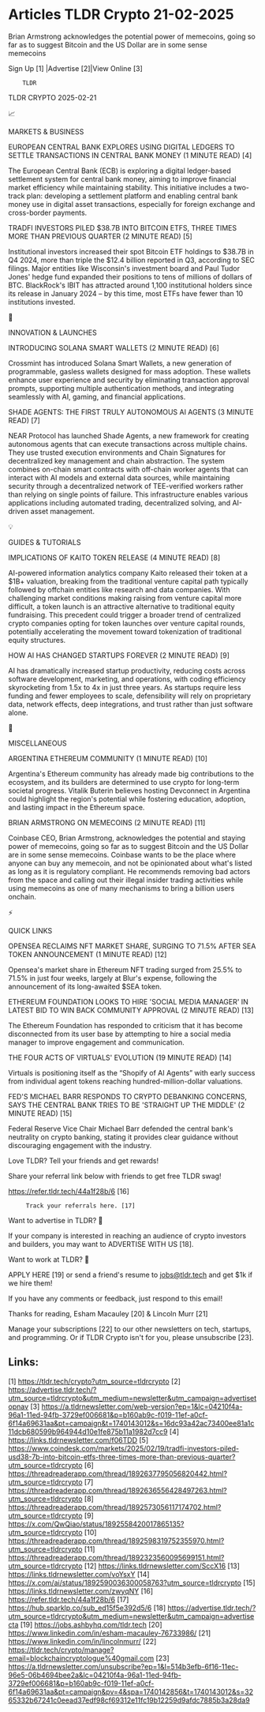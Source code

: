 # Articles TLDR Crypto 21-02-2025

Brian Armstrong acknowledges the potential power of memecoins, going
so far as to suggest Bitcoin and the US Dollar are in some sense
memecoins ‌ ‌ ‌ ‌ ‌ ‌ ‌ ‌ ‌ ‌ ‌ ‌ ‌ ‌ ‌ ‌ ‌ ‌ ‌ ‌ ‌ ‌ ‌ ‌ ‌ ‌  ‌ ‌ ‌ ‌ ‌ ‌ ‌ ‌ ‌ ‌ ‌ ‌ ‌ ‌ ‌ ‌ ‌ ‌ ‌ ‌ ‌ ‌ ‌ ‌ ‌ ‌ 


 Sign Up [1] |Advertise [2]|View Online [3] 

		TLDR 

TLDR CRYPTO 2025-02-21

📈 

MARKETS & BUSINESS

 EUROPEAN CENTRAL BANK EXPLORES USING DIGITAL LEDGERS TO SETTLE
TRANSACTIONS IN CENTRAL BANK MONEY (1 MINUTE READ) [4] 

 The European Central Bank (ECB) is exploring a digital ledger-based
settlement system for central bank money, aiming to improve financial
market efficiency while maintaining stability. This initiative
includes a two-track plan: developing a settlement platform and
enabling central bank money use in digital asset transactions,
especially for foreign exchange and cross-border payments. 

 TRADFI INVESTORS PILED $38.7B INTO BITCOIN ETFS, THREE TIMES MORE
THAN PREVIOUS QUARTER (2 MINUTE READ) [5] 

 Institutional investors increased their spot Bitcoin ETF holdings to
$38.7B in Q4 2024, more than triple the $12.4 billion reported in Q3,
according to SEC filings. Major entities like Wisconsin's investment
board and Paul Tudor Jones' hedge fund expanded their positions to
tens of millions of dollars of BTC. BlackRock's IBIT has attracted
around 1,100 institutional holders since its release in January 2024
– by this time, most ETFs have fewer than 10 institutions invested. 

🚀 

INNOVATION & LAUNCHES

 INTRODUCING SOLANA SMART WALLETS (2 MINUTE READ) [6] 

 Crossmint has introduced Solana Smart Wallets, a new generation of
programmable, gasless wallets designed for mass adoption. These
wallets enhance user experience and security by eliminating
transaction approval prompts, supporting multiple authentication
methods, and integrating seamlessly with AI, gaming, and financial
applications. 

 SHADE AGENTS: THE FIRST TRULY AUTONOMOUS AI AGENTS (3 MINUTE READ)
[7] 

 NEAR Protocol has launched Shade Agents, a new framework for creating
autonomous agents that can execute transactions across multiple
chains. They use trusted execution environments and Chain Signatures
for decentralized key management and chain abstraction. The system
combines on-chain smart contracts with off-chain worker agents that
can interact with AI models and external data sources, while
maintaining security through a decentralized network of TEE-verified
workers rather than relying on single points of failure. This
infrastructure enables various applications including automated
trading, decentralized solving, and AI-driven asset management. 

💡 

GUIDES & TUTORIALS

 IMPLICATIONS OF KAITO TOKEN RELEASE (4 MINUTE READ) [8] 

 AI-powered information analytics company Kaito released their token
at a $1B+ valuation, breaking from the traditional venture capital
path typically followed by offchain entities like research and data
companies. With challenging market conditions making raising from
venture capital more difficult, a token launch is an attractive
alternative to traditional equity fundraising. This precedent could
trigger a broader trend of centralized crypto companies opting for
token launches over venture capital rounds, potentially accelerating
the movement toward tokenization of traditional equity structures. 

 HOW AI HAS CHANGED STARTUPS FOREVER (2 MINUTE READ) [9] 

 AI has dramatically increased startup productivity, reducing costs
across software development, marketing, and operations, with coding
efficiency skyrocketing from 1.5x to 4x in just three years. As
startups require less funding and fewer employees to scale,
defensibility will rely on proprietary data, network effects, deep
integrations, and trust rather than just software alone. 

🦄 

MISCELLANEOUS

 ARGENTINA ETHEREUM COMMUNITY (1 MINUTE READ) [10] 

 Argentina's Ethereum community has already made big contributions to
the ecosystem, and its builders are determined to use crypto for
long-term societal progress. Vitalik Buterin believes hosting
Devconnect in Argentina could highlight the region's potential while
fostering education, adoption, and lasting impact in the Ethereum
space. 

 BRIAN ARMSTRONG ON MEMECOINS (2 MINUTE READ) [11] 

 Coinbase CEO, Brian Armstrong, acknowledges the potential and staying
power of memecoins, going so far as to suggest Bitcoin and the US
Dollar are in some sense memecoins. Coinbase wants to be the place
where anyone can buy any memecoin, and not be opinionated about what's
listed as long as it is regulatory compliant. He recommends removing
bad actors from the space and calling out their illegal insider
trading activities while using memecoins as one of many mechanisms to
bring a billion users onchain. 

⚡ 

QUICK LINKS

 OPENSEA RECLAIMS NFT MARKET SHARE, SURGING TO 71.5% AFTER SEA TOKEN
ANNOUNCEMENT (1 MINUTE READ) [12] 

 Opensea's market share in Ethereum NFT trading surged from 25.5% to
71.5% in just four weeks, largely at Blur's expense, following the
announcement of its long-awaited $SEA token. 

 ETHEREUM FOUNDATION LOOKS TO HIRE 'SOCIAL MEDIA MANAGER' IN LATEST
BID TO WIN BACK COMMUNITY APPROVAL (2 MINUTE READ) [13] 

 The Ethereum Foundation has responded to criticism that it has become
disconnected from its user base by attempting to hire a social media
manager to improve engagement and communication. 

 THE FOUR ACTS OF VIRTUALS' EVOLUTION (19 MINUTE READ) [14] 

 Virtuals is positioning itself as the “Shopify of AI Agents” with
early success from individual agent tokens reaching
hundred-million-dollar valuations. 

 FED'S MICHAEL BARR RESPONDS TO CRYPTO DEBANKING CONCERNS, SAYS THE
CENTRAL BANK TRIES TO BE 'STRAIGHT UP THE MIDDLE' (2 MINUTE READ) [15]


 Federal Reserve Vice Chair Michael Barr defended the central bank's
neutrality on crypto banking, stating it provides clear guidance
without discouraging engagement with the industry. 

Love TLDR? Tell your friends and get rewards!

 Share your referral link below with friends to get free TLDR swag! 

 https://refer.tldr.tech/44a1f28b/6 [16] 

		 Track your referrals here. [17] 

Want to advertise in TLDR? 📰

 If your company is interested in reaching an audience of crypto
investors and builders, you may want to ADVERTISE WITH US [18]. 

Want to work at TLDR? 💼

 APPLY HERE [19] or send a friend's resume to jobs@tldr.tech and get
$1k if we hire them! 

 If you have any comments or feedback, just respond to this email! 

Thanks for reading, 
Esham Macauley [20] & Lincoln Murr [21] 

 Manage your subscriptions [22] to our other newsletters on tech,
startups, and programming. Or if TLDR Crypto isn't for you, please
unsubscribe [23]. 

 

Links:
------
[1] https://tldr.tech/crypto?utm_source=tldrcrypto
[2] https://advertise.tldr.tech/?utm_source=tldrcrypto&utm_medium=newsletter&utm_campaign=advertisetopnav
[3] https://a.tldrnewsletter.com/web-version?ep=1&lc=04210f4a-96a1-11ed-94fb-3729ef006681&p=b160ab9c-f019-11ef-a0cf-6f14a69631aa&pt=campaign&t=1740143012&s=16dc93a42ac73400ee81a1c11dcb680599b964944d10e1fe875b11a1982d7cc9
[4] https://links.tldrnewsletter.com/f06TDD
[5] https://www.coindesk.com/markets/2025/02/19/tradfi-investors-piled-usd38-7b-into-bitcoin-etfs-three-times-more-than-previous-quarter?utm_source=tldrcrypto
[6] https://threadreaderapp.com/thread/1892637795056820442.html?utm_source=tldrcrypto
[7] https://threadreaderapp.com/thread/1892636556428497263.html?utm_source=tldrcrypto
[8] https://threadreaderapp.com/thread/1892573056117174702.html?utm_source=tldrcrypto
[9] https://x.com/QwQiao/status/1892558420017865135?utm_source=tldrcrypto
[10] https://threadreaderapp.com/thread/1892598319752355970.html?utm_source=tldrcrypto
[11] https://threadreaderapp.com/thread/1892323560095699151.html?utm_source=tldrcrypto
[12] https://links.tldrnewsletter.com/SccX16
[13] https://links.tldrnewsletter.com/voYsxY
[14] https://x.com/ai/status/1892590036300058763?utm_source=tldrcrypto
[15] https://links.tldrnewsletter.com/zwyqNY
[16] https://refer.tldr.tech/44a1f28b/6
[17] https://hub.sparklp.co/sub_ed15f5e392d5/6
[18] https://advertise.tldr.tech/?utm_source=tldrcrypto&utm_medium=newsletter&utm_campaign=advertisecta
[19] https://jobs.ashbyhq.com/tldr.tech
[20] https://www.linkedin.com/in/esham-macauley-76733986/
[21] https://www.linkedin.com/in/lincolnmurr/
[22] https://tldr.tech/crypto/manage?email=blockchaincryptologue%40gmail.com
[23] https://a.tldrnewsletter.com/unsubscribe?ep=1&l=514b3efb-6f16-11ec-96e5-06b4694bee2a&lc=04210f4a-96a1-11ed-94fb-3729ef006681&p=b160ab9c-f019-11ef-a0cf-6f14a69631aa&pt=campaign&pv=4&spa=1740142856&t=1740143012&s=3265332b67241c0eead37edf98cf69312e11fc19b12259d9afdc7885b3a28da9